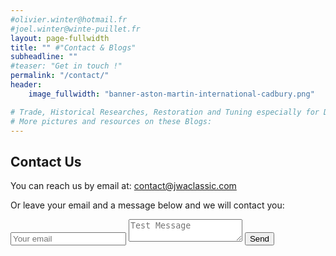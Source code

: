 ```yaml
---
#olivier.winter@hotmail.fr
#joel.winter@winte-puillet.fr
layout: page-fullwidth
title: "" #"Contact & Blogs"
subheadline: ""
#teaser: "Get in touch !"
permalink: "/contact/"
header:
    image_fullwidth: "banner-aston-martin-international-cadbury.png"

# Trade, Historical Researches, Restoration and Tuning especially for Delage, Delahaye and Talbot-Lago.
# More pictures and resources on these Blogs:
---
```


## Contact Us
You can reach us by email at: [contact@jwaclassic.com](mailto:contact@jwaclassic.com)

Or leave your email and a message below and we will contact you:

<form method="POST" action="https://formspree.io/contact@jwaclassic.com">
  <input type="email" name="email" placeholder="Your email">
  <textarea name="message" placeholder="Test Message"></textarea>
  <button type="submit">Send</button>
</form>
